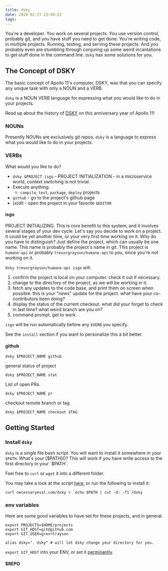 ```yaml
---
title: dsky
date: 2020-02-27 23:09:23
tags:
---
```


You're a developer. You work on several projects. You use version control, 
probably git, and you have stuff you need to get done.
You're writing code, in multiple projects. Running, testing, and serving these projects.
And you probably even are stumbling through conjuring up some weird incantations
to get stuff done in the command line.  `dsky` has some solutions for you.


## The Concept of DSKY 

The basic concept of Apollo 11's computer, DSKY, was that you can specify any 
unique task with only a NOUN and a VERB.

`dsky` is a NOUN VERB language for expressing what you would like to do in your 
projects.

Read up about the history of [DSKY](https://en.wikipedia.org/wiki/Apollo_Guidance_Computer#DSKY_interface) on this anniversary year of Apollo 11!

### NOUNs

Presently NOUNs are exclusively git repos. `dsky` is a language to express what you
would like to do in your projects.

### VERBs

What would you like to do?

* `dsky $PROJECT isgo` - PROJECT INITIALIZATION - in a microservice world, context switching is not trivial.
* Execute anything.
  * `compile`, `test`, `package`, `deploy` projects
* `github` - go to the project's github page
* (`e`)dit   - open the project in your favorite `$EDITOR`

#### isgo

PROJECT INITIALIZING. This is core benefit to this system, and it involves several stages of 
your dev cycle. Let's say you decide to work on a project. It could be yet another time, or
your very first time working on it.  Why do you have to distinguish? Just define the project,
which can usually be one name. This name is probably the project's name in git. This project
is `humane-api` or probably `trevorgrayson/humane-api` to you, since you're not working on it.

`dsky trevorgrayson/humane-api isgo` will:

1. confirm the project is local on your computer. check it out if necessary. 
2. change to the directory of the project, as we will be working in it.
3. fetch any updates to the code base, and print them on screen when possible.
this is your "news" update for the project. what have your co-contributors been doing?
4. display the status of the current checkout. what did your forget to check in last time?
what weird branch are you on?
5. command prompt. get to work.

`isgo` will be run automatically before any `$VERB` you specify.

See the `install` section if you want to personalize this a bit better.

#### github

```
dsky $PROJECT_NAME github
```

general status of project

```
dsky $PROJECT_NAME stat
```

List of open PRs.

```
dsky $PROJECT_NAME pr
```

checkout remote branch or tag

```
dsky $PROJECT_NAME checkout $TAG
```

## Getting Started

### Install `dsky`

`dsky` is a single file bash script.  You will want to install it somewhere in 
your `$PATH`.  What's your [$PATH]()? This will work if you have write access 
to the first directory in your `$PATH`. 

Feel free to `curl` or `wget` it into a different folder. 

You may take a look at the script [here](/dsky), or run the following to install it:

```
curl necessaryeval.com/dsky > `echo $PATH | cut -d: -f1`/dsky
```

<!-- Really, you should use HTTPS to confirm it's coming from, but you shouldn't trust me anyways. -->

### env variables

Here are some good variables to have set for these projects, and in general.

```
export PROJECTS=$HOME/projects
export GIT_HOST=git@github.com
export GIT_USER=grevrtrayson

alias dsky=". dsky" # will let dsky change your directory for you.
```
`export GIT_HOST` into your ENV, or set it [perminantly]().

#### $REPO

